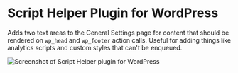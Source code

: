# Script Helper Plugin for WordPress

Adds two text areas to the General Settings page for content that should be rendered on `wp_head` and `wp_footer` action calls. Useful for adding things like analytics scripts and custom styles that can't be enqueued.

![Screenshot of Script Helper plugin for WordPress](https://raw.github.com/kasparsd/script-helper/master/screenshot.png)
